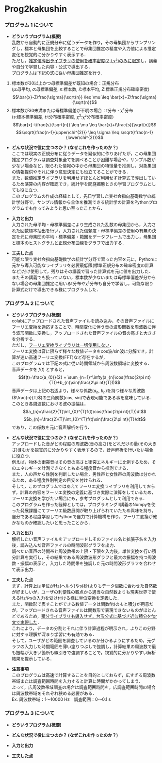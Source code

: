 # Prog2kakushin

### プログラム 1 について
- **どういうプログラム(概要)**  
乱数から自動的に正規分布に従うデータを作り，その母集団からサンプリングし，標本と母集団を比較することで母集団推定の精度や入力値による推定変化を視覚的に分かりやすく表示する．  
ただし，<ins>推定値導出ライブラリの使用を確率密度(Z,t,χ²)のみに限定</ins>し，講義や自分で学習した内容・公式で導出する．  
プログラムは下記の式に従い母集団推定を行う．  
1. 標本数が30以上かつ母標準偏差が既知の場合：正規分布  
   ($\mu$:母平均, $\sigma$:母標準偏差, $n$:標本数, $\bar{x}$:標本平均, $Z$:標準正規分布確率密度)
$$\bar{x}-Z\frac{\sigma}{\sqrt{n}} \leq \mu \leq \bar{x}+Z\frac{\sigma}{\sqrt{n}}$$
2. 標本数が30未満または母標準偏差が不明の場合：t分布・χ²分布  
  ($s$:標本標準偏差, $t$:t分布確率密度, $\chi^{2}$:χ²分布確率密度)  
$$\bar{x}-t\frac{s}{\sqrt{n}} \leq \mu \leq \bar{x}+t\frac{s}{\sqrt{n}}$$
$$s\sqrt{\frac{n-1}{upper\chi^{2}}} \leq \sigma \leq s\sqrt{\frac{n-1}{lower\chi^{2}}}$$

- **どんな状況で役に立つのか？ (なぜこれを作ったのか？)**  
ここでは現実の正規分布に従うデータを疑似的に作りあげたが，この母集団推定プログラムは調査対象全てを調べることが困難な場合や，サンプル数が少ない場合など，限られた情報の中から母集団の特徴量を推測し，対象集団の情報提供やそれに伴う意思決定にも役立てることができる．  
また，数値推定ライブラリを利用せずほとんど利用せず計算式で導出しているため演算の内容が確認でき，統計学を間庭媚態ときの学習プログラムとしても役に立つ．  
このプログラムの作成の経緯として，先日学習した実社会指向基礎数学の統計学分野で，サンプル情報から全体を推測できる統計学の計算をPythonプログラムでも作ってみようと思い至ったことから．  

- **入力と出力**  
入力された母平均・母標準偏差により生成された乱数の母集団から，入力された回数標本抽出を行い，入力された信頼度・母標準偏差の使用の有無の決定を元に母集団の平均・標準偏差・範囲をデータフレームで出力し，母集団と標本のヒストグラムと正規分布曲線をグラフで出力する．  

- **工夫した点**  
可能な限り実社会指向基礎数学の統計学分野で習った内容を元に，Pythonに元から導入可能なライブラリを必要最低限(標準正規分布の確率密度の計算など)だけ使用して，残りはその講義で習った計算式を元に値を出力した．  
またその講義でも扱っていない，標本数が少ないまたは母標準偏差が分からない場合の母集団推定に用いるt分布やχ²分布も自分で学習し，可能な限り計算式だけで導出できる様にプログラムした．  

### プログラム 2 について
- **どういうプログラム(概要)**  
colabにアップロードされた音声ファイルを読み込み，その音声ファイルにフーリエ変換を適応することで，時間変化に伴う音の波形関数を周波数に伴う波形関数に変換し，アップロードされた音声ファイルの音の高さと大きさを分析する．  
ただし，<ins>フーリエ変換ライブラリは一切使用しない</ins>．  
フーリエ変換は音に限らず様々な数値データをcos波/sin波に分解でき，計算が速い高速フーリエ変換(FFT)など存在するが，  
このプログラムでは下記の式に従い時間領域から周波数領域に変換する．  
音声データを $f(t)$ とすると，
$$f(t)=\frac{a_{0}}{2} + \sum_{n=1}^\infty(a_{n}\cos(\frac{2\pi nt}{T})+b_{n}\sin(\frac{2\pi nt}{T}))$$
音声データは上記の右辺より，様々な係数($a_{n}$, $b_{n}$)を持つ様々な周波数($\frac{n}{T}$)の三角関数(cos, sin)で表現可能である事を意味している．
このとき各周波数における波の振幅は，
$$a_{n}=\frac{2}{T}\int_{0}^{T}f(t)\cos(\frac{2\pi nt}{T})dt$$
$$b_{n}=\frac{2}{T}\int_{0}^{T}f(t)\sin(\frac{2\pi nt}{T})dt$$
であり，この係数を元に音声解析を行う．  

- **どんな状況で役に立つのか？ (なぜこれを作ったのか？)**  
アップロードした音がどの程度の周波数(音の高さ)をどれだけの量(その大きさ)含むかを視覚的に分かりやすく表示するので，音声解析を行いたい場合に役立つ．  
例えば，物体の衝突音はその音の高さと衝突エネルギーに比例するため，そのエネルギーを計測できなくともある程度音から推測できる．  
また，人の声から性別を判断したい場合，男性声と女性声の周波数は分かれるため，ある程度性別判定の目安を付けられる．  
そして，このプログラムではあえてフーリエ変換ライブラリを利用しておらず，計算の内容をフーリエ変換の定義に基づき実際に演算をしているため，フーリエ変換を学びたい場合にも，参考プログラムとして利用できる．  
このプログラムを作った経緯としては，プログラミングⅡ講義のNumpyを使った発展課題にてフーリエ級数展開が取り上げられていたため興味を持ち，自分である程度学習してPythonで自力で計算機構を作り，フーリエ変換が確かなものか確認したいと思ったことから．  

- **入力と出力**  
解析したい音声ファイルをアップロードしそのファイル名と拡張子名を入力後，読み込んだ音声ファイルの時間波形グラフを出力．  
調べたい音声の時間帯と周波数帯の上限・下限を入力後，単位変換を行い積分計算を実行し，その結果である周波数波形グラフと最大の振幅を持つ周波数・振幅の表示と，入力した時間帯を強調した元の時間波形グラフを合わせて表示出力．  

- **工夫した点**  
まず，計算上は単位がHz(ヘルツ)やs(秒)よりもデータ個数に合わせた自然数が好ましいが，ユーザの利便性の観点から適当な自然数よりも現実世界で使えるHzやsの入力を受け付ける様に単位変換を定義した．  
また，関数形で表すことができる数値データは関数f(t)のもと積分が用意だが，アップロードされる音声ファイルは関数形で表現できないものがほとんどであるため，<ins>積分ライブラリも導入せず，台形公式に基づき近似積分をfor文で実現した</ins>．  
これにより，データの分割とそれに伴う計算過程が明示され，よりこの分野に対する理解が深まり学習にも有効である．  
そして，ユーザがどの範囲を調査しているのか分かるようにするため，元グラフの入力した時間範囲を薄い塗りつぶしで強調し，計算結果の周波数で最も振幅が大きい箇所も線引きで強調することで，視覚的に分かりやすい解析結果を提示している．  

- **注意事項**  
このプログラムは高速で計算することを目的としておらず，広すぎる周波数帯域または調査範囲時間を入力すると計算に時間がかかってしまう．  
よって，広周波数帯域調査の場合は調査範囲時間を，広調査範囲時間の場合は周波数帯域をそれぞれ狭める必要がある．  
Ex. 周波数帯域：1～10000 Hz　調査範囲：0～0.1 s  

### プログラム 3 について
- **どういうプログラム(概要)**

- **どんな状況で役に立つのか？ (なぜこれを作ったのか？)**

- **入力と出力**

- **工夫した点**
